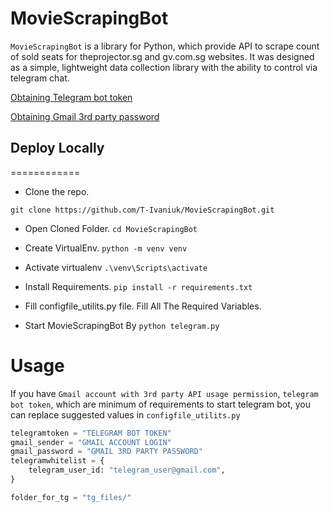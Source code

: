 # MovieScrapingBot

`MovieScrapingBot` is a library for Python, which provide API to scrape count of sold seats for theprojector.sg and gv.com.sg websites.
It was designed as a simple, lightweight data collection library with the ability to control via telegram chat.


[Obtaining Telegram bot token]( https://core.telegram.org/bots#how-do-i-create-a-bot )

[Obtaining Gmail 3rd party password]( https://www.youtube.com/watch?v=IWxwWFTlTUQ )

## Deploy Locally
============


- Clone the repo. 
```
git clone https://github.com/T-Ivaniuk/MovieScrapingBot.git
```

- Open Cloned Folder.
`cd MovieScrapingBot`

- Create VirtualEnv.
`python -m venv venv`

- Activate virtualenv
`.\venv\Scripts\activate`

- Install Requirements.
`pip install -r requirements.txt`

- Fill configfile_utilits.py file. Fill All The Required Variables.

- Start MovieScrapingBot By
`python telegram.py`



Usage
=======


If you have `Gmail account with 3rd party API usage permission`, `telegram bot token`, which are minimum of requirements to start telegram bot,
you can replace suggested values in `configfile_utilits.py`
```python
telegramtoken = "TELEGRAM BOT TOKEN"
gmail_sender = "GMAIL ACCOUNT LOGIN"
gmail_password = "GMAIL 3RD PARTY PASSWORD"
telegramwhitelist = {
    telegram_user_id: "telegram_user@gmail.com",
}

folder_for_tg = "tg_files/"
```

